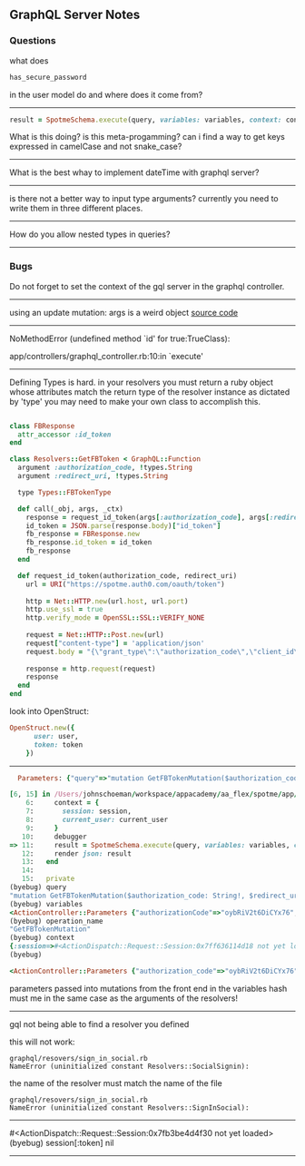 ## GraphQL Server Notes

### Questions

what does 
```ruby
has_secure_password
```
in the user model do and where does it come from?

----

```ruby
result = SpotmeSchema.execute(query, variables: variables, context: context, operation_name: operation_name)
```
What is this doing? is this meta-progamming? can i find a way to get keys expressed in camelCase and not snake_case?

----

What is the best whay to implement dateTime with graphql server?

----

is there not a better way to input type arguments?  currently you need to write them in three different places.

---

How do you allow nested types in queries?

___ 
### Bugs

Do not forget to set the context of the gql server in the graphql controller.

----

using an update mutation: args is a weird object
[source code](https://github.com/rmosolgo/graphql-ruby/blob/master/lib/graphql/query/arguments.rb)
____ 

NoMethodError (undefined method `id' for true:TrueClass):

app/controllers/graphql_controller.rb:10:in `execute'

---

Defining Types is hard.
in your resolvers you must return a ruby object whose attributes match the return type of the resolver instance as dictated by 'type'
you may need to make your own class to accomplish this.

```ruby

class FBResponse 
  attr_accessor :id_token
end

class Resolvers::GetFBToken < GraphQL::Function
  argument :authorization_code, !types.String
  argument :redirect_uri, !types.String

  type Types::FBTokenType

  def call(_obj, args, _ctx)
    response = request_id_token(args[:authorization_code], args[:redirect_uri])
    id_token = JSON.parse(response.body)["id_token"]
    fb_response = FBResponse.new
    fb_response.id_token = id_token
    fb_response
  end

  def request_id_token(authorization_code, redirect_uri)
    url = URI("https://spotme.auth0.com/oauth/token")
    
    http = Net::HTTP.new(url.host, url.port)
    http.use_ssl = true
    http.verify_mode = OpenSSL::SSL::VERIFY_NONE
    
    request = Net::HTTP::Post.new(url)
    request["content-type"] = 'application/json'
    request.body = "{\"grant_type\":\"authorization_code\",\"client_id\": \"#{ENV["AUTH0_CLIENT_ID"]}\",\"client_secret\": \"#{ENV["AUTH0_CLIENT_SECRET"]}\",\"code\": \"#{authorization_code}\",\"redirect_uri\": \"#{redirect_uri}\"}"
    
    response = http.request(request)
    response
  end
end
```

look into OpenStruct:
```ruby
OpenStruct.new({
      user: user,
      token: token
    })
```

----

```ruby
  Parameters: {"query"=>"mutation GetFBTokenMutation($authorization_code: String!, $redirect_uri: String!) {\n  getFBToken(authorization_code: $authorization_code, redirect_uri: $redirect_uri) {\n    id_token\n    __typename\n  }\n}\n", "variables"=>{"authorizationCode"=>"oybRiV2t6DiCYx76", "redirectUri"=>"https://auth.expo.io/@john_schoeman/expo-auth0"}, "operationName"=>"GetFBTokenMutation", "graphql"=>{"query"=>"mutation GetFBTokenMutation($authorization_code: String!, $redirect_uri: String!) {\n  getFBToken(authorization_code: $authorization_code, redirect_uri: $redirect_uri) {\n    id_token\n    __typename\n  }\n}\n", "variables"=>{"authorizationCode"=>"oybRiV2t6DiCYx76", "redirectUri"=>"https://auth.expo.io/@john_schoeman/expo-auth0"}, "operationName"=>"GetFBTokenMutation"}}

[6, 15] in /Users/johnschoeman/workspace/appacademy/aa_flex/spotme/app/controllers/graphql_controller.rb
    6:     context = {
    7:       session: session,
    8:       current_user: current_user
    9:     }
   10:     debugger
=> 11:     result = SpotmeSchema.execute(query, variables: variables, context: context, operation_name: operation_name)
   12:     render json: result
   13:   end
   14:
   15:   private
(byebug) query
"mutation GetFBTokenMutation($authorization_code: String!, $redirect_uri: String!) {\n  getFBToken(authorization_code: $authorization_code, redirect_uri: $redirect_uri){\n    id_token\n    __typename\n  }\n}\n"
(byebug) variables
<ActionController::Parameters {"authorizationCode"=>"oybRiV2t6DiCYx76", "redirectUri"=>"https://auth.expo.io/@john_schoeman/expo-auth0"} permitted: false>
(byebug) operation_name
"GetFBTokenMutation"
(byebug) context
{:session=>#<ActionDispatch::Request::Session:0x7ff636114d18 not yet loaded>, :current_user=>nil}
(byebug)

```

```ruby
<ActionController::Parameters {"authorization_code"=>"oybRiV2t6DiCYx76", "redirect_uri"=>"https://auth.expo.io/@john_schoeman/expo-auth0"} 
```

parameters passed into mutations from the front end in the variables hash must me in the same case as the arguments of the resolvers!


----

gql not being able to find a resolver you defined

this will not work:
```
graphql/resovers/sign_in_social.rb
NameError (uninitialized constant Resolvers::SocialSignin):
```
the name of the resolver must match the name of the file
```
graphql/resovers/sign_in_social.rb
NameError (uninitialized constant Resolvers::SignInSocial):
```
----

#<ActionDispatch::Request::Session:0x7fb3be4d4f30 not yet loaded>
(byebug) session[:token]
nil

----
